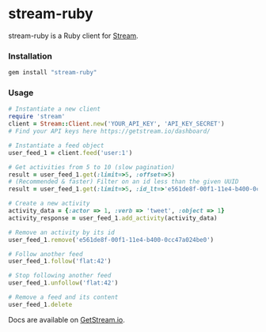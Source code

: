 stream-ruby
===========

stream-ruby is a Ruby client for [Stream](https://getstream.io/).

### Installation

```bash
gem install "stream-ruby"
```


### Usage

```ruby
# Instantiate a new client
require 'stream'
client = Stream::Client.new('YOUR_API_KEY', 'API_KEY_SECRET')
# Find your API keys here https://getstream.io/dashboard/

# Instantiate a feed object
user_feed_1 = client.feed('user:1')

# Get activities from 5 to 10 (slow pagination)
result = user_feed_1.get(:limit=>5, :offset=>5)
# (Recommended & faster) Filter on an id less than the given UUID
result = user_feed_1.get(:limit=>5, :id_lt=>'e561de8f-00f1-11e4-b400-0cc47a024be0')

# Create a new activity
activity_data = {:actor => 1, :verb => 'tweet', :object => 1}
activity_response = user_feed_1.add_activity(activity_data)

# Remove an activity by its id
user_feed_1.remove('e561de8f-00f1-11e4-b400-0cc47a024be0')

# Follow another feed
user_feed_1.follow('flat:42')

# Stop following another feed
user_feed_1.unfollow('flat:42')

# Remove a feed and its content
user_feed_1.delete
```

Docs are available on [GetStream.io](http://getstream.io/docs/).

